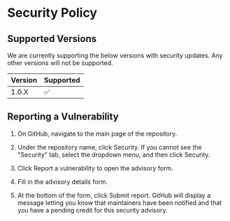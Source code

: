 # Security Policy

## Supported Versions

We are currently supporting the below versions with security updates.  Any other versions will not be supported.

| Version | Supported          |
| ------- | ------------------ |
| 1.0.X   | :white_check_mark: |

## Reporting a Vulnerability

1. On GitHub, navigate to the main page of the repository.

2. Under the repository name, click  Security. If you cannot see the "Security" tab, select the  dropdown menu, and then click Security.

3. Click Report a vulnerability to open the advisory form.

4. Fill in the advisory details form.

5. At the bottom of the form, click Submit report. GitHub will display a message letting you know that maintainers have been notified and that you have a pending credit for this security advisory.
